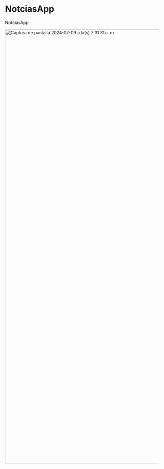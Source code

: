 # NotciasApp
NotciasApp 


<img width="1423" alt="Captura de pantalla 2024-07-09 a la(s) 7 31 31 a  m" src="https://github.com/luchonicolini/NotciasApp/assets/20882895/87524af2-dfc6-4c05-a2b3-6d5af65e909c">
